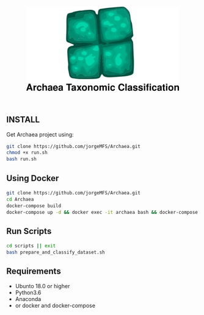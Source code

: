<p align="center">
<img src="img/archaea.png" alt="Panther" width="400" border="0" /></p>
<br>
<p align="center">
</p>

## INSTALL
Get Archaea project using:
```bash
git clone https://github.com/jorgeMFS/Archaea.git
chmod +x run.sh
bash run.sh 
```

## Using Docker

```sh
git clone https://github.com/jorgeMFS/Archaea.git
cd Archaea
docker-compose build
docker-compose up -d && docker exec -it archaea bash && docker-compose down
```

## Run Scripts
```bash
cd scripts || exit
bash prepare_and_classify_dataset.sh
```

## Requirements
- Ubunto 18.0 or higher
- Python3.6
- Anaconda
- or docker and docker-compose

